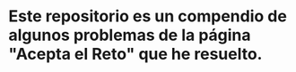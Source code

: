 # Este repositorio es un compendio de algunos problemas de la página "Acepta el Reto" que he resuelto.



